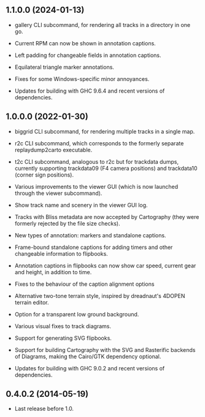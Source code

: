 ## 1.1.0.0 (2024-01-13)

* gallery CLI subcommand, for rendering all tracks in a directory in one
  go.

* Current RPM can now be shown in annotation captions.

* Left padding for changeable fields in annotation captions.

* Equilateral triangle marker annotations.

* Fixes for some Windows-specific minor annoyances.

* Updates for building with GHC 9.6.4 and recent versions of
  dependencies.

## 1.0.0.0 (2022-01-30)

* biggrid CLI subcommand, for rendering multiple tracks in a single map.

* r2c CLI subcommand, which corresponds to the formerly separate
  replaydump2carto executable.

* t2c CLI subcommand, analogous to r2c but for trackdata dumps,
  currently supporting trackdata09 (F4 camera positions) and trackdata10
  (corner sign positions).

* Various improvements to the viewer GUI (which is now launched through 
  the viewer subcommand).

* Show track name and scenery in the viewer GUI log. 

* Tracks with Bliss metadata are now accepted by Cartography (they were
  formerly rejected by the file size checks).

* New types of annotation: markers and standalone captions.

* Frame-bound standalone captions for adding timers and other changeable
  information to flipbooks.

* Annotation captions in flipbooks can now show car speed, current gear
  and height, in addition to time.

* Fixes to the behaviour of the caption alignment options

* Alternative two-tone terrain style, inspired by dreadnaut's 4DOPEN
  terrain editor.

* Option for a transparent low ground background.

* Various visual fixes to track diagrams.

* Support for generating SVG flipbooks.

* Support for building Cartography with the SVG and Rasterific backends
  of Diagrams, making the Cairo/GTK dependency optional.

* Updates for building with GHC 9.0.2 and recent versions of
  dependencies. 

## 0.4.0.2 (2014-05-19)

* Last release before 1.0.
